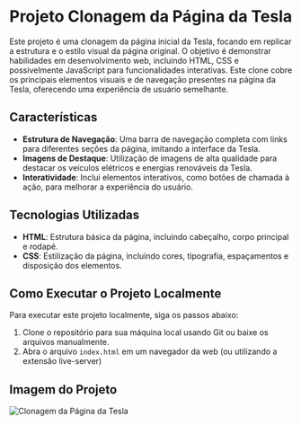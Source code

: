 ﻿# Projeto Clonagem da Página da Tesla

Este projeto é uma clonagem da página inicial da Tesla, focando em replicar a estrutura e o estilo visual da página original. O objetivo é demonstrar habilidades em desenvolvimento web, incluindo HTML, CSS e possivelmente JavaScript para funcionalidades interativas. Este clone cobre os principais elementos visuais e de navegação presentes na página da Tesla, oferecendo uma experiência de usuário semelhante.

## Características

- **Estrutura de Navegação**: Uma barra de navegação completa com links para diferentes seções da página, imitando a interface da Tesla.
- **Imagens de Destaque**: Utilização de imagens de alta qualidade para destacar os veículos elétricos e energias renováveis da Tesla.
- **Interatividade**: Inclui elementos interativos, como botões de chamada à ação, para melhorar a experiência do usuário.

## Tecnologias Utilizadas

- **HTML**: Estrutura básica da página, incluindo cabeçalho, corpo principal e rodapé.
- **CSS**: Estilização da página, incluindo cores, tipografia, espaçamentos e disposição dos elementos.

## Como Executar o Projeto Localmente

Para executar este projeto localmente, siga os passos abaixo:

1. Clone o repositório para sua máquina local usando Git ou baixe os arquivos manualmente.
2. Abra o arquivo `index.html` em um navegador da web (ou utilizando a extensão live-server)

## Imagem do Projeto

![Clonagem da Página da Tesla](readme-assets/tesla-page-readme.png)


